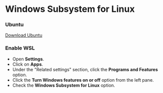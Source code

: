 # Windows Subsystem for Linux

### Ubuntu

<a href = "https://www.windowscentral.com/e?link=https%3A%2F%2Fclick.linksynergy.com%2Fdeeplink%3Fid%3DkXQk6%252AivFEQ%26mid%3D24542%26u1%3DUUwpUdUnU72700YYwYg%26murl%3Dhttps%253A%252F%252Fwww.microsoft.com%252Fen-us%252Fp%252Fubuntu%252F9nblggh4msv6%26ourl%3Dhttps%253A%252F%252Fwww.microsoft.com%252Fstore%252FproductId%252F9NBLGGH4MSV6&token=ti9ZlPH4">Download Ubuntu</a>



### Enable WSL

- Open **Settings**.
- Click on **Apps**.
- Under the "Related settings" section, click the **Programs and Features** option.
- Click the **Turn Windows features on or off** option from the left pane.
- Check the **Windows Subsystem for Linux** option.